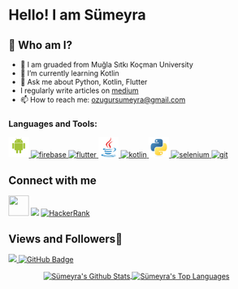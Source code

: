 <h1 align="left">Hello! I am Sümeyra</h1>

<!--<img align="center"  alt="guy"  height="200px" alt="guy" width="300" src="https://media.giphy.com/media/l3q2XyZgnd2qzwx6o/giphy.gif" /> -->



## 🙋‍ Who am I? 
- 🔭 I am gruaded from Muğla Sıtkı Koçman University
- 🌱 I’m currently learning Kotlin  
- 💬 Ask me about Python, Kotlin, Flutter 
- I regularly write articles on [medium](https://ozugursumeyra.medium.com/) 
- 📫 How to reach me: ozugursumeyra@gmail.com 


<h3 align="left">Languages and Tools:</h3>
<p align="left"> <a href="https://developer.android.com" target="_blank" rel="noreferrer"> <img src="https://raw.githubusercontent.com/devicons/devicon/master/icons/android/android-original-wordmark.svg" alt="android" width="40" height="40"/> </a> <a href="https://firebase.google.com/" target="_blank" rel="noreferrer"> <img src="https://www.vectorlogo.zone/logos/firebase/firebase-icon.svg" alt="firebase" width="40" height="40"/> </a> <a href="https://flutter.dev" target="_blank" rel="noreferrer"> <img src="https://www.vectorlogo.zone/logos/flutterio/flutterio-icon.svg" alt="flutter" width="40" height="40"/> </a> <a href="https://www.java.com" target="_blank" rel="noreferrer"> <img src="https://raw.githubusercontent.com/devicons/devicon/master/icons/java/java-original.svg" alt="java" width="40" height="40"/> </a> <a href="https://kotlinlang.org" target="_blank" rel="noreferrer"> <img src="https://www.vectorlogo.zone/logos/kotlinlang/kotlinlang-icon.svg" alt="kotlin" width="40" height="40"/> </a> <a href="https://www.python.org" target="_blank" rel="noreferrer"> <img src="https://raw.githubusercontent.com/devicons/devicon/master/icons/python/python-original.svg" alt="python" width="40" height="40"/> </a>  <a href="https://www.selenium.dev" target="_blank" rel="noreferrer"> <img src="https://raw.githubusercontent.com/detain/svg-logos/780f25886640cef088af994181646db2f6b1a3f8/svg/selenium-logo.svg" alt="selenium" width="40" height="40"/> </a>
  </a> <a href="https://git-scm.com/" target="_blank" rel="noreferrer"> <img src="https://www.vectorlogo.zone/logos/git-scm/git-scm-icon.svg" alt="git" width="40" height="40"/> </a> </p>
 

 
 ## Connect with me
<p align="left" >

<a href = "https://www.linkedin.com/in//sümeyra-özuğur-39s/"><img src="https://cdn-icons-png.flaticon.com/512/1409/1409945.png" width="40" height="40"/></a>
<a href = "https://www.instagram.com/sumeyraozugur"><img src="https://cdn-icons-png.flaticon.com/512/1409/1409946.png" idth="40" height="40"/></a>
[<img alt="HackerRank" src="https://img.shields.io/badge/-Hackerrank-2EC866?style=for-the-badge&logo=HackerRank&logoColor=white"/>](https://www.hackerrank.com/ozugursumeyra)


</p>


## Views and Followers:blossom:

<a href="https://github.com/sumeyraozugur?tab=following">
    <img src="https://komarev.com/ghpvc/?username=sumeyraozugur">
</a>
<a href="https://github.com/sumeyraozugur?tab=following"><img src="https://img.shields.io/github/followers/sumeyraozugur?label=Followers&style=social" alt="GitHub Badge"></a>



<p align="center">
 <a href="https://github.com/sumeyraozugur/github-readme-stats">
   <img height="165em"  alt="Sümeyra's Github Stats" align="center"  src="https://github-readme-stats.vercel.app/api?username=sumeyraozugur&show_icons=true&count_private=true&theme=react&hide_border=true&bg_color=0D1117" />
 <img height="165em"  alt="Sümeyra's Top Languages" align="center" src="https://github-readme-stats.vercel.app/api/top-langs/?username=sumeyraozugur&langs_count=8&count_private=true&layout=compact&theme=react&hide_border=true&bg_color=0D1117&&hide=html,css,javascript" />
  </a>

</p>

